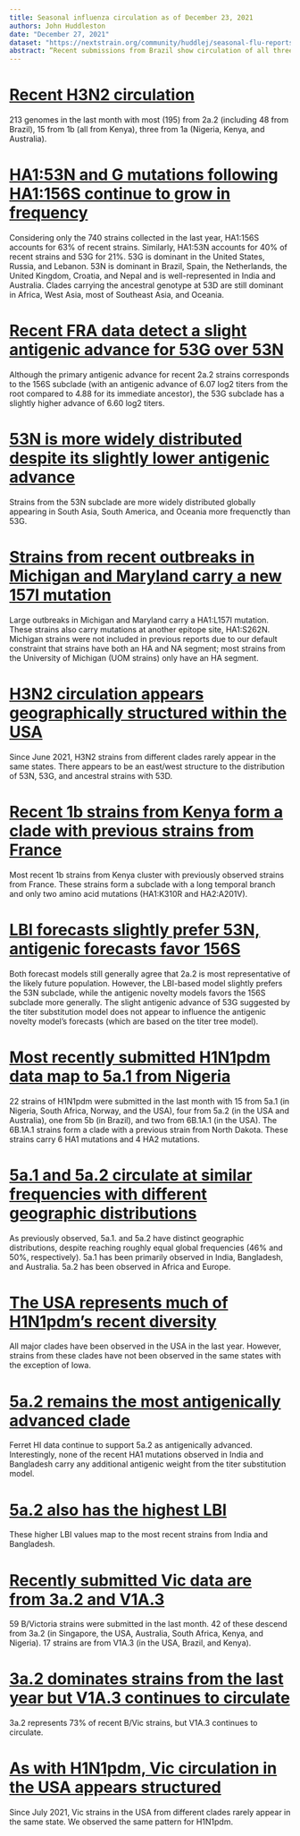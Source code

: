 ```yaml
---
title: Seasonal influenza circulation as of December 23, 2021
authors: John Huddleston
date: "December 27, 2021"
dataset: "https://nextstrain.org/community/huddlej/seasonal-flu-reports/flu/seasonal/2021-12-27/h3n2/ha/2y?d=tree,map&f_recency=last%20week,last%20month&p=grid"
abstract: “Recent submissions from Brazil show circulation of all three major lineages since the start of the pandemic. H3N2 strains from a recent Michigan outbreak were previously missing from analyses because they only have HA (instead of HA and NA). The titer substitution model based on FRA data for H3N2 suggest that the HA1:53G subclade may be slightly antigenically advanced even relative to its ancestors carrying HA1:156S.“
---
```


# [Recent H3N2 circulation](https://nextstrain.org/community/huddlej/seasonal-flu-reports/flu/seasonal/2021-12-27/h3n2/ha/2y/cell/fra?d=tree,map&f_recency=last%20week,last%20month&p=grid)
213 genomes in the last month with most (195) from 2a.2 (including 48 from Brazil), 15 from 1b (all from Kenya), three from 1a (Nigeria, Kenya, and Australia).

# [HA1:53N and G mutations following HA1:156S continue to grow in frequency](https://nextstrain.org/community/huddlej/seasonal-flu-reports/flu/seasonal/2021-12-27/h3n2/ha/2y/cell/fra?c=gt-HA1_53&f_epiweek=202050,202051,202052,202053,202101,202102,202103,202104,202105,202106,202107,202108,202109,202110,202111,202112,202113,202114,202115,202116,202118,202119,202120,202121,202122,202123,202124,202125,202126,202127,202128,202129,202130,202131,202132,202133,202134,202135,202136,202137,202138,202139,202140,202141,202142,202143,202144,202145,202146,202147,202148,202149,202150&p=grid)
Considering only the 740 strains collected in the last year, HA1:156S accounts for 63% of recent strains.
Similarly, HA1:53N accounts for 40% of recent strains and 53G for 21%.
53G is dominant in the United States, Russia, and Lebanon.
53N is dominant in Brazil, Spain, the Netherlands, the United Kingdom, Croatia, and Nepal and is well-represented in India and Australia.
Clades carrying the ancestral genotype at 53D are still dominant in Africa, West Asia, most of Southeast Asia, and Oceania.

# [Recent FRA data detect a slight antigenic advance for 53G over 53N](https://nextstrain.org/community/huddlej/seasonal-flu-reports/flu/seasonal/2021-12-27/h3n2/ha/2y/cell/fra?branchLabel=aa&c=cTiterSub&d=tree&f_epiweek=202050,202051,202052,202053,202101,202102,202103,202104,202105,202106,202107,202108,202109,202110,202111,202112,202113,202114,202115,202116,202118,202119,202120,202121,202122,202123,202124,202125,202126,202127,202128,202129,202130,202131,202132,202133,202134,202135,202136,202137,202138,202139,202140,202141,202142,202143,202144,202145,202146,202147,202148,202149,202150&label=clade:3C.2a1b.2a.2&p=full)
Although the primary antigenic advance for recent 2a.2 strains corresponds to the 156S subclade (with an antigenic advance of 6.07 log2 titers from the root compared to 4.88 for its immediate ancestor), the 53G subclade has a slightly higher advance of 6.60 log2 titers.

# [53N is more widely distributed despite its slightly lower antigenic advance](https://nextstrain.org/community/huddlej/seasonal-flu-reports/flu/seasonal/2021-12-27/h3n2/ha/2y/cell/fra?branchLabel=aa&branches=hide&c=gt-HA1_53&d=tree&f_epiweek=202050,202051,202052,202053,202101,202102,202103,202104,202105,202106,202107,202108,202109,202110,202111,202112,202113,202114,202115,202116,202118,202119,202120,202121,202122,202123,202124,202125,202126,202127,202128,202129,202130,202131,202132,202133,202134,202135,202136,202137,202138,202139,202140,202141,202142,202143,202144,202145,202146,202147,202148,202149,202150&l=scatter&label=clade:3C.2a1b.2a.2&p=full&scatterX=region&scatterY=cTiterSub)
Strains from the 53N subclade are more widely distributed globally appearing in South Asia, South America, and Oceania more frequenctly than 53G.

# [Strains from recent outbreaks in Michigan and Maryland carry a new 157I mutation](https://nextstrain.org/community/huddlej/seasonal-flu-reports/flu/seasonal/2021-12-27/h3n2/ha/2y/cell/fra?c=gt-HA1_157&d=tree,map&f_country=Usa&f_epiweek=202050,202051,202052,202053,202101,202102,202103,202104,202105,202106,202107,202108,202109,202110,202111,202112,202113,202114,202115,202116,202118,202119,202120,202121,202122,202123,202124,202125,202126,202127,202128,202129,202130,202131,202132,202133,202134,202135,202136,202137,202138,202139,202140,202141,202142,202143,202144,202145,202146,202147,202148,202149,202150&label=clade:3C.2a1b.2a.2&m=div&p=grid&r=division)
Large outbreaks in Michigan and Maryland carry a HA1:L157I mutation.
These strains also carry mutations at another epitope site, HA1:S262N.
Michigan strains were not included in previous reports due to our default constraint that strains have both an HA and NA segment; most strains from the University of Michigan (UOM strains) only have an HA segment.

# [H3N2 circulation appears geographically structured within the USA](https://nextstrain.org/community/huddlej/seasonal-flu-reports/flu/seasonal/2021-12-27/h3n2/ha/2y/cell/fra?c=gt-HA1_53&d=tree,map&f_country=Usa&f_epiweek=202116,202118,202119,202120,202121,202122,202123,202124,202125,202126,202127,202128,202129,202130,202131,202132,202133,202134,202135,202136,202137,202138,202139,202140,202141,202142,202143,202144,202145,202146,202147,202148,202149,202150&p=grid&r=division)
Since June 2021, H3N2 strains from different clades rarely appear in the same states.
There appears to be an east/west structure to the distribution of 53N, 53G, and ancestral strains with 53D.

# [Recent 1b strains from Kenya form a clade with previous strains from France](https://nextstrain.org/community/huddlej/seasonal-flu-reports/flu/seasonal/2021-12-27/h3n2/ha/2y/cell/fra?branchLabel=aa&c=country&d=tree&f_epiweek=202050,202051,202052,202053,202101,202102,202103,202104,202105,202106,202107,202108,202109,202110,202111,202112,202113,202114,202115,202116,202118,202119,202120,202121,202122,202123,202124,202125,202126,202127,202128,202129,202130,202131,202132,202133,202134,202135,202136,202137,202138,202139,202140,202141,202142,202143,202144,202145,202146,202147,202148,202149,202150&label=clade:3C.2a1b.1b&p=full)
Most recent 1b strains from Kenya cluster with previously observed strains from France.
These strains form a subclade with a long temporal branch and only two amino acid mutations (HA1:K310R and HA2:A201V).

# [LBI forecasts slightly prefer 53N, antigenic forecasts favor 156S](https://nextstrain.org/community/huddlej/seasonal-flu-reports/flu/seasonal/2021-12-27/h3n2/ha/2y/cell/fra?branches=hide&c=gt-HA1_53,156,159&d=tree&l=scatter&m=div&p=full&scatterX=weighted_distance_to_future_by_cTiter_x-ne_star&scatterY=weighted_distance_to_future_by_ne_star-lbi)
Both forecast models still generally agree that 2a.2 is most representative of the likely future population.
However, the LBI-based model slightly prefers the 53N subclade, while the antigenic novelty models favors the 156S subclade more generally.
The slight antigenic advance of 53G suggested by the titer substitution model does not appear to influence the antigenic novelty model’s forecasts (which are based on the titer tree model).

# [Most recently submitted H1N1pdm data map to 5a.1 from Nigeria](https://nextstrain.org/community/huddlej/seasonal-flu-reports/flu/seasonal/2021-12-27/h1n1pdm/ha/2y/cell/hi?d=tree,map,frequencies&f_recency=last%20week,last%20month&p=grid)
22 strains of H1N1pdm were submitted in the last month with 15 from 5a.1 (in Nigeria, South Africa, Norway, and the USA), four from 5a.2 (in the USA and Australia), one from 5b (in Brazil), and two from 6B.1A.1 (in the USA).
The 6B.1A.1 strains form a clade with a previous strain from North Dakota.
These strains carry 6 HA1 mutations and 4 HA2 mutations.

# [5a.1 and 5a.2 circulate at similar frequencies with different geographic distributions](https://nextstrain.org/community/huddlej/seasonal-flu-reports/flu/seasonal/2021-12-27/h1n1pdm/ha/2y/cell/hi?d=tree,map,frequencies&f_epiweek=202053,202101,202102,202103,202104,202105,202106,202107,202108,202109,202110,202111,202112,202113,202114,202115,202117,202118,202120,202121,202122,202123,202124,202125,202126,202127,202129,202130,202131,202132,202134,202135,202136,202137,202138,202140,202141,202142,202143,202144,202139&p=grid)
As previously observed, 5a.1. and 5a.2 have distinct geographic distributions, despite reaching roughly equal global frequencies (46% and 50%, respectively).
5a.1 has been primarily observed in India, Bangladesh, and Australia.
5a.2 has been observed in Africa and Europe.

# [The USA represents much of H1N1pdm’s recent diversity](https://nextstrain.org/community/huddlej/seasonal-flu-reports/flu/seasonal/2021-12-27/h1n1pdm/ha/2y/cell/hi?d=tree,map&f_country=Usa&f_epiweek=202053,202101,202102,202103,202104,202105,202106,202107,202108,202109,202110,202111,202112,202113,202114,202115,202117,202118,202120,202121,202122,202123,202124,202125,202126,202127,202129,202130,202131,202132,202134,202135,202136,202137,202138,202140,202141,202142,202143,202144,202139&p=grid&r=division)
All major clades have been observed in the USA in the last year.
However, strains from these clades have not been observed in the same states with the exception of Iowa.

# [5a.2 remains the most antigenically advanced clade](https://nextstrain.org/community/huddlej/seasonal-flu-reports/flu/seasonal/2021-12-27/h1n1pdm/ha/2y/cell/hi?c=cTiterSub&d=tree,map&f_epiweek=202053,202101,202102,202103,202104,202105,202106,202107,202108,202109,202110,202111,202112,202113,202114,202115,202117,202118,202120,202121,202122,202123,202124,202125,202126,202127,202129,202130,202131,202132,202134,202135,202136,202137,202138,202139,202140,202141,202142,202143,202144&p=grid&r=division)
Ferret HI data continue to support 5a.2 as antigenically advanced.
Interestingly, none of the recent HA1 mutations observed in India and Bangladesh carry any additional antigenic weight from the titer substitution model.

# [5a.2 also has the highest LBI](https://nextstrain.org/community/huddlej/seasonal-flu-reports/flu/seasonal/2021-12-27/h1n1pdm/ha/2y/cell/hi?c=lbi&d=tree&f_epiweek=202053,202101,202102,202103,202104,202105,202106,202107,202108,202109,202110,202111,202112,202113,202114,202115,202117,202118,202120,202121,202122,202123,202124,202125,202126,202127,202129,202130,202131,202132,202134,202135,202136,202137,202138,202139,202140,202141,202142,202143,202144&p=full&r=division)
These higher LBI values map to the most recent strains from India and Bangladesh.

# [Recently submitted Vic data are from 3a.2 and V1A.3](https://nextstrain.org/community/huddlej/seasonal-flu-reports/flu/seasonal/2021-12-27/vic/ha/2y/cell/hi?d=tree,map&f_recency=last%20month,last%20week&p=grid)
59 B/Victoria strains were submitted in the last month.
42 of these descend from 3a.2 (in Singapore, the USA, Australia, South Africa, Kenya, and Nigeria).
17 strains are from V1A.3 (in the USA, Brazil, and Kenya).

# [3a.2 dominates strains from the last year but V1A.3 continues to circulate](https://nextstrain.org/community/huddlej/seasonal-flu-reports/flu/seasonal/2021-12-27/vic/ha/2y/cell/hi?d=tree,map,frequencies&f_epiweek=202050,202051,202052,202053,202101,202102,202103,202104,202105,202106,202107,202108,202109,202110,202111,202112,202113,202114,202115,202116,202117,202118,202119,202120,202121,202122,202123,202124,202125,202126,202127,202128,202129,202130,202131,202132,202133,202134,202135,202136,202137,202138,202139,202140,202141,202142,202143,202144,202145,202146&p=grid)
3a.2 represents 73% of recent B/Vic strains, but V1A.3 continues to circulate.

# [As with H1N1pdm, Vic circulation in the USA appears structured](https://nextstrain.org/community/huddlej/seasonal-flu-reports/flu/seasonal/2021-12-27/vic/ha/2y/cell/hi?d=tree,map&f_country=Usa&f_epiweek=202121,202122,202123,202124,202125,202126,202127,202128,202129,202130,202131,202132,202133,202134,202135,202136,202137,202138,202139,202140,202141,202142,202143,202144,202145,202146&label=clade:V1A.3&p=grid&r=division)
Since July 2021, Vic strains in the USA from different clades rarely appear in the same state.
We observed the same pattern for H1N1pdm.
